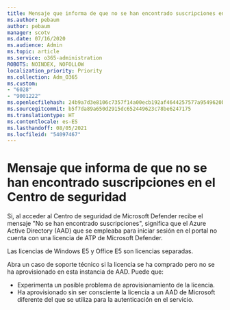```yaml
---
title: Mensaje que informa de que no se han encontrado suscripciones en el Centro de seguridad
ms.author: pebaum
author: pebaum
manager: scotv
ms.date: 07/16/2020
ms.audience: Admin
ms.topic: article
ms.service: o365-administration
ROBOTS: NOINDEX, NOFOLLOW
localization_priority: Priority
ms.collection: Adm_O365
ms.custom:
- "6028"
- "9001222"
ms.openlocfilehash: 24b9a7d3e8106c7357f14a00ecb192af4644257577a9549620b6e8b11b6f90d0
ms.sourcegitcommit: b5f7da89a650d2915dc652449623c78be6247175
ms.translationtype: HT
ms.contentlocale: es-ES
ms.lasthandoff: 08/05/2021
ms.locfileid: "54097467"
---
```

# <a name="no-subscriptions-found-message-in-the-security-center"></a>Mensaje que informa de que no se han encontrado suscripciones en el Centro de seguridad

Si, al acceder al Centro de seguridad de Microsoft Defender recibe el mensaje "No se han encontrado suscripciones", significa que el Azure Active Directory (AAD) que se empleaba para iniciar sesión en el portal no cuenta con una licencia de ATP de Microsoft Defender.  

Las licencias de Windows E5 y Office E5 son licencias separadas.

Abra un caso de soporte técnico si la licencia se ha comprado pero no se ha aprovisionado en esta instancia de AAD. Puede que: <br/>
-   Experimenta un posible problema de aprovisionamiento de la licencia.<br/>
-   Ha aprovisionado sin ser consciente la licencia a un AAD de Microsoft diferente del que se utiliza para la autenticación en el servicio. 